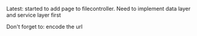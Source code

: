 Latest: started to add page to filecontroller. Need to implement data layer and service layer first

Don't forget to:
encode the url
